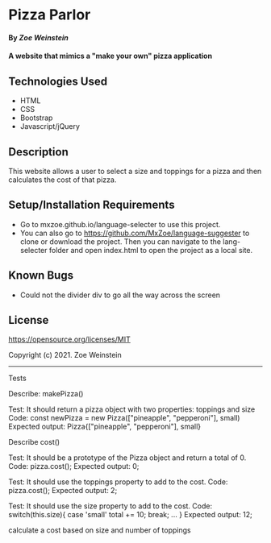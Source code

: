 # Pizza Parlor

#### By _**Zoe Weinstein**_

#### A website that mimics a "make your own" pizza application

## Technologies Used

* HTML
* CSS
* Bootstrap
* Javascript/jQuery

## Description

This website allows a user to select a size and toppings for a pizza and then calculates the cost of that pizza.

## Setup/Installation Requirements

* Go to mxzoe.github.io/language-selecter to use this project.
* You can also go to https://github.com/MxZoe/language-suggester to clone or download the project. Then you can navigate to the lang-selecter folder and open index.html to open the project as a local site.

## Known Bugs

* Could not the divider div to go all the way across the screen

## License

https://opensource.org/licenses/MIT

Copyright (c) 2021. Zoe Weinstein




___________________________________________________________________________________________________________________
Tests

Describe: makePizza()

Test: It should return a pizza object with two properties: toppings and size
Code: const newPizza = new Pizza(["pineapple", "pepperoni"], small)
Expected output: Pizza{["pineapple", "pepperoni"], small}


Describe cost()

Test: It should be a prototype of the Pizza object and return a total of 0.
Code: pizza.cost();
Expected output: 0;

Test: It should use the toppings property to add to the cost.
Code: pizza.cost();
Expected output: 2;

Test: It should use the size property to add to the cost.
Code: switch(this.size){
  case 'small'
    total += 10;
    break;
    ...
}
Expected output: 12;

calculate a cost based on size and number of toppings


